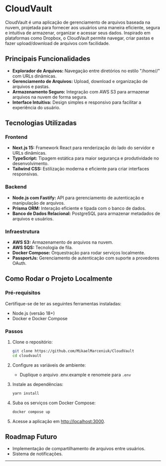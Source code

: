 # CloudVault

CloudVault é uma aplicação de gerenciamento de arquivos baseada na nuvem, projetada para fornecer aos usuários uma maneira eficiente, segura e intuitiva de armazenar, organizar e acessar seus dados. Inspirado em plataformas como Dropbox, o CloudVault permite navegar, criar pastas e fazer upload/download de arquivos com facilidade.

## Principais Funcionalidades

- **Explorador de Arquivos:** Navegação entre diretórios no estilo "/home/<pasta>/<subpasta>" com URLs dinâmicas.
- **Gerenciamento de Arquivos:** Upload, download e organização de arquivos e pastas.
- **Armazenamento Seguro:** Integração com AWS S3 para armazenar arquivos na nuvem de forma segura.
- **Interface Intuitiva:** Design simples e responsivo para facilitar a experiência do usuário.

## Tecnologias Utilizadas

### Frontend

- **Next.js 15:** Framework React para renderização do lado do servidor e URLs dinâmicas.
- **TypeScript:** Tipagem estática para maior segurança e produtividade no desenvolvimento.
- **Tailwind CSS:** Estilização moderna e eficiente para criar interfaces responsivas.

### Backend

- **Node.js com Fastify:** API para gerenciamento de autenticação e manipulação de arquivos.
- **Prisma ORM:** Interação eficiente e tipada com o banco de dados.
- **Banco de Dados Relacional:** PostgreSQL para armazenar metadados de arquivos e usuários.

### Infraestrutura

- **AWS S3:** Armazenamento de arquivos na nuvem.
- **AWS SQS:** Tecnologia de fila.
- **Docker Compose:** Orquestração para rodar serviços localmente.
- **PassportJs:** Gerenciamento de autenticação com suporte a provedores OAuth.

## Como Rodar o Projeto Localmente

### Pré-requisitos

Certifique-se de ter as seguintes ferramentas instaladas:

- Node.js (versão 18+)
- Docker e Docker Compose

### Passos

1. Clone o repositório:

   ```bash
   git clone https://github.com/MikaelMarceniuk/CloudVault
   cd cloudvault
   ```

2. Configure as variáveis de ambiente:

   - Duplique o arquivo .env.example e renomeie para `.env`

3. Instale as dependências:

   ```bash
   yarn install
   ```

4. Suba os serviços com Docker Compose:

   ```bash
   docker compose up
   ```

5. Acesse a aplicação em [http://localhost:3000](http://localhost:3000).

## Roadmap Futuro

- Implementação de compartilhamento de arquivos entre usuários.
- Sistema de notificações.

---
